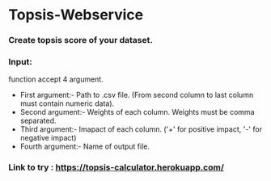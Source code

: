 # Topsis-Webservice


### Create topsis score of your dataset.
### Input: 
function accept 4 argument.
* First argument:- Path to .csv file. (From second column to last column must contain numeric data).
* Second argument:- Weights of each column. Weights must be comma separated.
* Third argument:- Imapact of each column. ('+' for positive impact, '-' for negative impact)
* Fourth argument:- Name of output file.


### Link to try : https://topsis-calculator.herokuapp.com/
